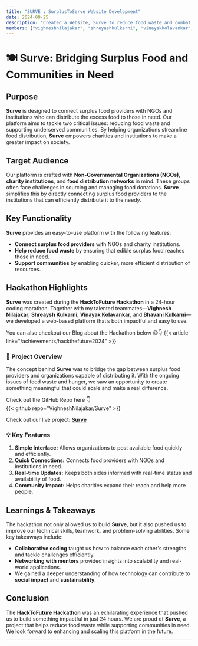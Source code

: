 ```yaml
---
title: "SURVE : SurplusToServe Website Development"
date: 2024-09-25
description: "Created a Website, Surve to reduce food waste and combat hunger. 🌍💻"
members: ["vighneshnilajakar", "shreyashkulkarni", "vinayakkolavankar", "bhavanikulkarni"]
---
```


# 🍽️ Surve: Bridging Surplus Food and Communities in Need

## Purpose

**Surve** is designed to connect surplus food providers with NGOs and institutions who can distribute the excess food to those in need. Our platform aims to tackle two critical issues: reducing food waste and supporting underserved communities. By helping organizations streamline food distribution, **Surve** empowers charities and institutions to make a greater impact on society.

## Target Audience

Our platform is crafted with **Non-Governmental Organizations (NGOs)**, **charity institutions**, and **food distribution networks** in mind. These groups often face challenges in sourcing and managing food donations. **Surve** simplifies this by directly connecting surplus food providers to the institutions that can efficiently distribute it to the needy.

## Key Functionality

**Surve** provides an easy-to-use platform with the following features:
- **Connect surplus food providers** with NGOs and charity institutions.
- **Help reduce food waste** by ensuring that edible surplus food reaches those in need.
- **Support communities** by enabling quicker, more efficient distribution of resources.

## Hackathon Highlights

**Surve** was created during the **HackToFuture Hackathon** in a 24-hour coding marathon. Together with my talented teammates—**Vighnesh Nilajakar**, **Shreaysh Kulkarni**, **Vinayak Kolavankar**, and **Bhavani Kulkarni**—we developed a web-based platform that’s both impactful and easy to use.

You can also checkout our Blog about the Hackathon below 😉👇
{{< article link="/achievements/hackthefuture2024" >}}

### 🌟 Project Overview

The concept behind **Surve** was to bridge the gap between surplus food providers and organizations capable of distributing it. With the ongoing issues of food waste and hunger, we saw an opportunity to create something meaningful that could scale and make a real difference.

Check out the GitHub Repo here 👇  
{{< github repo="VighneshNilajakar/Surve" >}}

Check out our live project: [**Surve**](https://vighneshnilajakar.github.io/Surve/)

### 💡 Key Features

1. **Simple Interface:** Allows organizations to post available food quickly and efficiently.
2. **Quick Connections:** Connects food providers with NGOs and institutions in need.
3. **Real-time Updates:** Keeps both sides informed with real-time status and availability of food.
4. **Community Impact:** Helps charities expand their reach and help more people.

## Learnings & Takeaways

The hackathon not only allowed us to build **Surve**, but it also pushed us to improve our technical skills, teamwork, and problem-solving abilities. Some key takeaways include:
- **Collaborative coding** taught us how to balance each other's strengths and tackle challenges efficiently.
- **Networking with mentors** provided insights into scalability and real-world applications.
- We gained a deeper understanding of how technology can contribute to **social impact** and **sustainability**.

## Conclusion

The **HackToFuture Hackathon** was an exhilarating experience that pushed us to build something impactful in just 24 hours. We are proud of **Surve**, a project that helps reduce food waste while supporting communities in need. We look forward to enhancing and scaling this platform in the future.

---